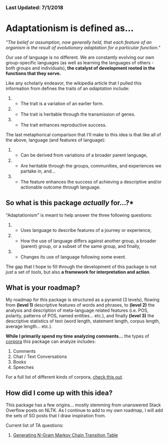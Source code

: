 ### Last Updated: 7/1/2018
# Adaptationism is defined as...

_"The belief or assumption, now generally held, that each feature of an organism is the result of evolutionary adaptation for a particular function."_

Our use of language is no different. We are constantly evolving our own group-specific languages (as well as learning the languages of others - both groups and individuals), **the catalyst of development rooted in the functions that they serve.**

Like any scholarly endeavor, the wikipedia article that I pulled this information from defines the traits of an *adaptation* include:
 1. - The trait is a variation of an earlier form.
 2. - The trait is heritable through the transmission of genes.
 3. - The trait enhances reproductive success.

The last metaphorical comparison that I'll make to this idea is that like all of the above, language (and features of language):
 1. - Can be derived from variations of a broader parent language,
 2. - Are heritable through the groups, communities, and experiences we partake in, and...
 3. - The feature enhances the success of achieving a descriptive and/or actionable outcome *through* language.

## So what is this package _actually_ for...?*

"Adaptationism" is meant to help answer the three following questions:
 1. - Uses language to describe features of a journey or experience,
 2. - How the use of language differs against another group, a broader (parent) group, or a subset of the same group, and finally,
 3. - Changes its use of language following some event.

The gap that I hope to fill through the development of this package is not *just* a set of *tools*, but also **a framework for interpretation and action**.

## What is your roadmap?

My roadmap for this package is structured as a pyramid (3 levels), flowing from **(level 1)** descriptive features of words and phrases, to **(level 2)** the analysis and description of meta-language related features (i.e. POS, polarity, patterns of POS, named entities... etc.), and finally **(level 3)** the descriptive statistics of text (word length, statement length, corpus length, average length... etc.).

**While I primarily spend my time analyzing comments...** the types of [corpora](https://wiki.apache.org/spamassassin/PluralOfCorpus) this package can analyze includes:
  1. Comments
  2. Chat / Text Conversations
  3. Books
  4. Speeches

For a full list of different kinds of corpora, [check this out](https://weblearn.ox.ac.uk/access/content/group/3a217dfd-a8cd-4034-8564-c27a58f89b9b/Handouts/CorpusTypes.pdf).

## How did I come up with this idea?

This package has a few origins... mostly stemming from unanswered Stack Overflow posts on NLTK. As I continue to add to my own roadmap, I will add the sets of SO posts that I draw inspiration from.

Current list of TA questions:
  1. [Generating N-Gram Markov Chain Transition Table](https://stackoverflow.com/questions/23374694/n-gram-markov-chain-transition-table)

